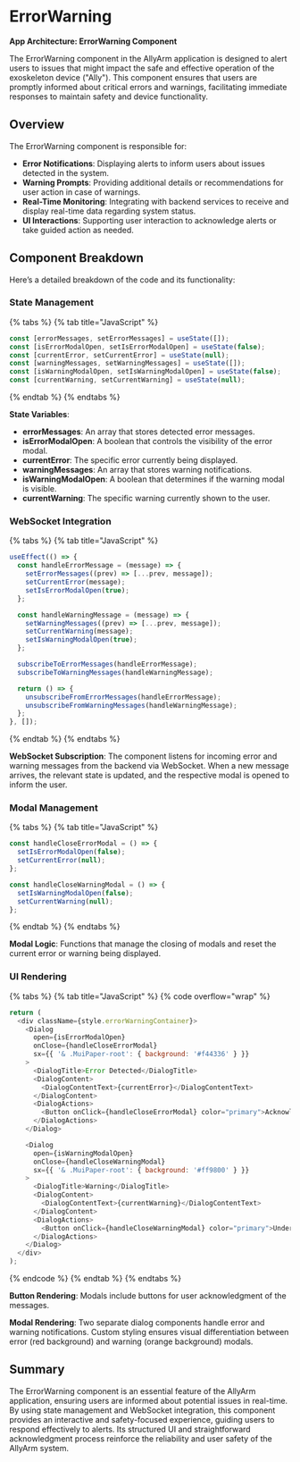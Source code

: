 # ErrorWarning

**App Architecture: ErrorWarning Component**

The ErrorWarning component in the AllyArm application is designed to alert users to issues that might impact the safe and effective operation of the exoskeleton device ("Ally"). This component ensures that users are promptly informed about critical errors and warnings, facilitating immediate responses to maintain safety and device functionality.

## **Overview**

The ErrorWarning component is responsible for:

* **Error Notifications**: Displaying alerts to inform users about issues detected in the system.
* **Warning Prompts**: Providing additional details or recommendations for user action in case of warnings.
* **Real-Time Monitoring**: Integrating with backend services to receive and display real-time data regarding system status.
* **UI Interactions**: Supporting user interaction to acknowledge alerts or take guided action as needed.

## **Component Breakdown**

Here’s a detailed breakdown of the code and its functionality:

### **State Management**

{% tabs %}
{% tab title="JavaScript" %}
```javascript
const [errorMessages, setErrorMessages] = useState([]);
const [isErrorModalOpen, setIsErrorModalOpen] = useState(false);
const [currentError, setCurrentError] = useState(null);
const [warningMessages, setWarningMessages] = useState([]);
const [isWarningModalOpen, setIsWarningModalOpen] = useState(false);
const [currentWarning, setCurrentWarning] = useState(null);
```
{% endtab %}
{% endtabs %}

**State Variables**:

* **errorMessages**: An array that stores detected error messages.
* **isErrorModalOpen**: A boolean that controls the visibility of the error modal.
* **currentError**: The specific error currently being displayed.
* **warningMessages**: An array that stores warning notifications.
* **isWarningModalOpen**: A boolean that determines if the warning modal is visible.
* **currentWarning**: The specific warning currently shown to the user.

### **WebSocket Integration**

{% tabs %}
{% tab title="JavaScript" %}
```javascript
useEffect(() => {
  const handleErrorMessage = (message) => {
    setErrorMessages((prev) => [...prev, message]);
    setCurrentError(message);
    setIsErrorModalOpen(true);
  };

  const handleWarningMessage = (message) => {
    setWarningMessages((prev) => [...prev, message]);
    setCurrentWarning(message);
    setIsWarningModalOpen(true);
  };

  subscribeToErrorMessages(handleErrorMessage);
  subscribeToWarningMessages(handleWarningMessage);

  return () => {
    unsubscribeFromErrorMessages(handleErrorMessage);
    unsubscribeFromWarningMessages(handleWarningMessage);
  };
}, []);
```
{% endtab %}
{% endtabs %}

**WebSocket Subscription**: The component listens for incoming error and warning messages from the backend via WebSocket. When a new message arrives, the relevant state is updated, and the respective modal is opened to inform the user.

### **Modal Management**

{% tabs %}
{% tab title="JavaScript" %}
```javascript
const handleCloseErrorModal = () => {
  setIsErrorModalOpen(false);
  setCurrentError(null);
};

const handleCloseWarningModal = () => {
  setIsWarningModalOpen(false);
  setCurrentWarning(null);
};
```
{% endtab %}
{% endtabs %}

**Modal Logic**: Functions that manage the closing of modals and reset the current error or warning being displayed.

### **UI Rendering**

{% tabs %}
{% tab title="JavaScript" %}
{% code overflow="wrap" %}
```javascript
return (
  <div className={style.errorWarningContainer}>
    <Dialog
      open={isErrorModalOpen}
      onClose={handleCloseErrorModal}
      sx={{ '& .MuiPaper-root': { background: '#f44336' } }}
    >
      <DialogTitle>Error Detected</DialogTitle>
      <DialogContent>
        <DialogContentText>{currentError}</DialogContentText>
      </DialogContent>
      <DialogActions>
        <Button onClick={handleCloseErrorModal} color="primary">Acknowledge</Button>
      </DialogActions>
    </Dialog>

    <Dialog
      open={isWarningModalOpen}
      onClose={handleCloseWarningModal}
      sx={{ '& .MuiPaper-root': { background: '#ff9800' } }}
    >
      <DialogTitle>Warning</DialogTitle>
      <DialogContent>
        <DialogContentText>{currentWarning}</DialogContentText>
      </DialogContent>
      <DialogActions>
        <Button onClick={handleCloseWarningModal} color="primary">Understood</Button>
      </DialogActions>
    </Dialog>
  </div>
);
```
{% endcode %}
{% endtab %}
{% endtabs %}

**Button Rendering**: Modals include buttons for user acknowledgment of the messages.

**Modal Rendering**: Two separate dialog components handle error and warning notifications. Custom styling ensures visual differentiation between error (red background) and warning (orange background) modals.

## **Summary**

The ErrorWarning component is an essential feature of the AllyArm application, ensuring users are informed about potential issues in real-time. By using state management and WebSocket integration, this component provides an interactive and safety-focused experience, guiding users to respond effectively to alerts. Its structured UI and straightforward acknowledgment process reinforce the reliability and user safety of the AllyArm system.
